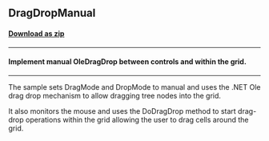 ## DragDropManual
#### [Download as zip](https://grapecity.github.io/DownGit/#/home?url=https://github.com/GrapeCity/ComponentOne-WinForms-Samples/tree/master/NetFramework\FlexGrid\VB\DragDropManual)
____
#### Implement manual OleDragDrop between controls and within the grid.
____
The sample sets DragMode and DropMode to manual and uses the .NET Ole drag drop mechanism to allow dragging tree nodes into the grid.

It also monitors the mouse and uses the DoDragDrop method to start drag-drop operations within the grid allowing the user to drag cells around the grid.
